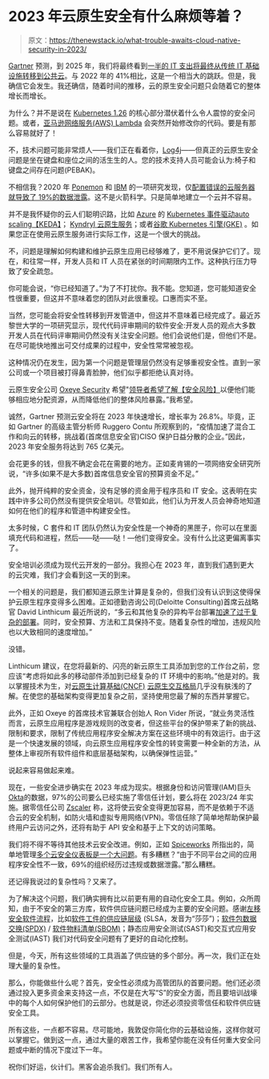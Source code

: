# 2023 年云原生安全有什么麻烦等着？

> 原文：<https://thenewstack.io/what-trouble-awaits-cloud-native-security-in-2023/>

[Gartner](https://www.gartner.com/en) 预测，到 2025 年，我们将最终看到[一半的 IT 支出将最终从传统 IT 基础设施转移到公共云](https://www.gartner.com/en/newsroom/press-releases/2022-02-09-gartner-says-more-than-half-of-enterprise-it-spending)。与 2022 年的 41%相比，这是一个相当大的跳跃。但是，我确信它会发生。我还确信，随着时间的推移，云的原生安全问题只会随着它的整体增长而增长。

为什么？并不是说在 [Kubernetes 1.26](https://kubernetes.io/blog/2022/12/09/kubernetes-v1-26-release/) 的核心部分潜伏着什么令人震惊的安全问题。或者，[亚马逊网络服务(AWS) Lambda](https://aws.amazon.com/lambda/) 会突然开始修改你的代码。要是有那么容易就好了！

不，技术问题可能非常烦人——我们正在看着你，[Log4j](https://thenewstack.io/one-year-of-log4j/)——但真正的云原生安全问题是坐在键盘和座位之间的活生生的人。您的技术支持人员可能会认为:椅子和键盘之间存在问题(PEBAK)。

不相信我？2020 年 [Ponemon](https://www.ponemon.org/) 和 [IBM](https://www.ibm.com/us-en) 的一项研究发现，仅[配置错误的云服务器就导致了 19%的数据泄露](https://www.capita.com/sites/g/files/nginej291/files/2020-08/Ponemon-Global-Cost-of-Data-Breach-Study-2020.pdf)。这不是火箭科学。只是简单地建立一个云并不容易。

并不是我怀疑你的云人们聪明识路，比如 [Azure](https://azure.microsoft.com/en-us/) 的 [Kubernetes 事件驱动](https://keda.sh/)[auto scaling](https://keda.sh/)[【KEDA】](https://keda.sh/)； [Kyndryl 云原生服务](https://www.kyndryl.com/us/en/about-us/news/2022/12/kyndryl-cloud-native-services-digital-modernization)；或者[谷歌 Kubernetes 引擎(GKE)](https://cloud.google.com/kubernetes-engine) 。如果您正在使用云原生服务进行实际工作，这是一个很大的挑战。

不，问题是理解如何构建和维护云原生应用已经够难了，更不用说保护它们了。现在，和往常一样，开发人员和 IT 人员在紧张的时间期限内工作。这种执行压力导致了安全疏忽。

你可能会说，“你已经知道了。”为了不打扰你。我不能。您知道，您可能知道安全性很重要，但这并不意味着您的团队对此很重视。口惠而实不至。

当然，您可能会将安全性转移到开发管道中，但这并不意味着已经完成了。最近苏黎世大学的一项研究显示，现代代码评审期间的软件安全:开发人员的观点大多数开发人员在代码评审期间仍然没有关注安全问题。他们会说他们是，但他们不是。在尽可能快地推出可交付成果的过程中，安全性常常被忽视。

这种情况仍在发生，因为第一个问题是管理层仍然没有足够重视安全性。直到一家公司或一个项目被打得鼻青脸肿，他们似乎都拒绝认真对待。

云原生安全公司 [Oxeye Security](https://www.oxeye.io/) 希望"[领导者希望了解【安全风险】](https://pix11.com/business/press-releases/ein-presswire/607242954/oxeye-reveals-application-security-predictions-for-2023/)以便他们能够相应地分配资源，从而降低他们的整体风险暴露。”我希望。

诚然，Gartner 预测云安全将在 2023 年快速增长，增长率为 26.8%。毕竟，正如 Gartner 的高级主管分析师 Ruggero Contu 所观察到的，“疫情加速了混合工作和向云的转移，挑战着(首席信息安全官)CISO 保护日益分散的企业。”因此，2023 年安全服务将达到 765 亿美元。

会花更多的钱，但我不确定会花在需要的地方。正如麦肯锡的一项网络安全研究所说，“许多(如果不是大多数)首席信息安全官的预算资金不足。”

此外，抛开纯粹的安全资金，没有足够的资金用于程序员和 IT 安全。这表明在实践中许多公司仍然没有提供安全培训。尽管如此，他们认为开发人员会神奇地知道如何在他们的程序和管道中构建安全性。

太多时候，C 套件和 IT 团队仍然认为安全性是一个神奇的黑匣子，你可以在里面填充代码和进程，然后——哒——哒！—他们变得安全。没有什么比这更偏离事实了。

安全培训必须成为现代云开发的一部分。我担心在 2023 年，直到我们遇到更大的云灾难，我们才会看到这一天的到来。

一个相关的问题是，我们都知道云原生计算是复杂的，但我们没有认识到这使得保护云原生程序变得多么困难。正如德勤咨询公司(Deloitte Consulting)首席云战略官 David Linthicum 最近所说的，“多云和其他复杂的异构平台部署[加速了过于复杂的部署](https://www.infoworld.com/article/3682134/complexity-is-the-enemy-of-cloud-security.html)。同时，安全预算、方法和工具保持不变。随着复杂性的增加，违规风险也以大致相同的速度增加。”

没错。

Linthicum 建议，在您将最新的、闪亮的新云原生工具添加到您的工作台之前，您应该“考虑将如此多的移动部件添加到已经复杂的 IT 环境中的影响。”他是对的。我以掌握技术为生，对[云原生计算基础(CNCF)](https://www.cncf.io/) [云原生交互格局](https://landscape.cncf.io/)几乎没有肤浅的了解。在使您的基础架构变得更加复杂之前，坚持使用您最了解的东西并掌握它。

此外，正如 Oxeye 的首席技术官兼联合创始人 Ron Vider 所说，“就业务灵活性而言，云原生应用程序是游戏规则的改变者，但这些平台的保护带来了新的挑战、限制和要求，限制了传统应用程序安全解决方案在这些环境中的有效运行。由于这是一个快速发展的领域，向云原生应用程序安全性的转变需要一种全新的方法，从整体上审视所有软件组件和底层基础架构，以确保弹性运营。”

说起来容易做起来难。

现在，一些安全进步确实在 2023 年成为现实。根据身份和访问管理(IAM)巨头[Okta](https://www.okta.com/sites/default/files/2022-09/OKta_WhitePaper_ZeroTrust_H2_Campaign_.pdf)的数据，97%的公司要么已经实施了零信任计划，要么将在 2023/24 年实施。据零信任公司 [Zscaler](https://www.zscaler.com/) 称，这将使云安全变得更加容易，而不是依赖于不适合云的安全机制，如防火墙和虚拟专用网络(VPN)。零信任除了简单地帮助保护最终用户云访问之外，还将有助于 API 安全和基于上下文的访问策略。

我们将不得不等待其他技术云安全改进。例如，正如 [Spiceworks](https://www.spiceworks.com/) 所指出的，简单地管理[多个云安全仪表板是一个大问题](https://www.spiceworks.com/it-security/cloud-security/guest-article/cloud-security-predictions-for-2023/)。有多糟糕？“由于不同平台之间的应用程序安全性不一致，69%的组织经历过违规或数据泄露。”那么糟糕。

还记得我说过的复杂性吗？又来了。

为了解决这个问题，我们确实拥有比以前更有用的自动化安全工具。例如，众所周知，由于不安全的第三方库，软件供应链问题已经成为主要的安全问题。感谢[左移安全软件流程](https://thenewstack.io/shift-left-where-cloud-native-computing-security-is-going/)，比如[软件工件的供应链层级](https://security.googleblog.com/2021/06/introducing-slsa-end-to-end-framework.html) (SLSA，发音为“莎莎”)；[软件包数据交换(SPDX)](https://spdx.dev/) / [软件物料清单(SBOM)](https://thenewstack.io/sboms-are-great-for-supply-chain-security-but-buyers-beware/)；静态应用安全测试(SAST)和交互式应用安全测试(IAST) 我们对代码安全问题有了更好的自动化控制。

但是，今天，所有这些领域的工具涵盖了供应链的多个部分。再一次，我们正在处理大量的复杂性。

那么，你能做些什么呢？首先，安全性必须成为高管团队的首要问题。他们还必须通过投入更多资金来支持这一点，不仅是在大写“S”的安全方面，而且要培训战壕中的每个人如何保护他们的云部分。也就是说，你还必须投资零信任和软件供应链安全工具。

所有这些，一点都不容易。尽可能地，我敦促你简化你的云基础设施，这样你就可以掌握它。做到这一点，通过大量的艰苦工作，我希望你能在没有任何重大安全问题或中断的情况下度过下一年。

祝你们好运，伙计们。黑客会追杀我们。我们所有人。

<svg xmlns:xlink="http://www.w3.org/1999/xlink" viewBox="0 0 68 31" version="1.1"><title>Group</title> <desc>Created with Sketch.</desc></svg>